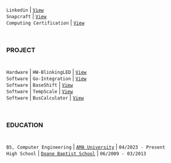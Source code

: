 #

`Linkedin` | [`View`](https://www.linkedin.com/in/kentlouisetonino) <br />
`Snapcraft` | [`View`](https://snapcraft.io/publisher/kentlouisetonino) <br />
`Computing Certification` | [`View`](https://github.com/kentlouisetonino/kentlouisetonino/blob/develop/certification/computing.md) <br />

<br />

### PROJECT 
# 

``Hardware`` | ``HW-BlinkingLED`` | [`View`](https://github.com/kentlouisetonino/hw-blinking-LED) <br />
`Software` | `Go-Integration` | [`View`](https://github.com/kentlouisetonino/go-integration) <br />
`Software` | `BaseShift` | [`View`](https://github.com/kentlouisetonino/baseshift) <br />
`Software` | `TempScale` | [`View`](https://github.com/kentlouisetonino/tempscale) <br />
`Software` | `BusCalculator` | [`View`](https://github.com/kentlouisetonino/bus-calculator) <br />

<br />

### EDUCATION 
# 

`BS, Computer Engineering` | [`AMA University`](https://github.com/kentlouisetonino/kentlouisetonino/blob/develop/education/03-ama-university-oed.md) | `04/2023 - Present` <br />
`High School` | [`Doane Baptist School`](https://github.com/kentlouisetonino/kentlouisetonino/blob/develop/education/01-doane-baptist-school-isabel.md) | `06/2009 - 03/2013`  <br /> 
